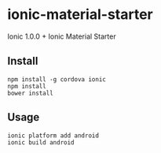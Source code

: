 # ionic-material-starter
Ionic 1.0.0 + Ionic Material Starter

## Install
```
npm install -g cordova ionic
npm install
bower install
```

## Usage
```
ionic platform add android
ionic build android
```

